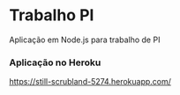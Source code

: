 # Trabalho PI
Aplicação em Node.js para trabalho de PI

### Aplicação no Heroku
https://still-scrubland-5274.herokuapp.com/
